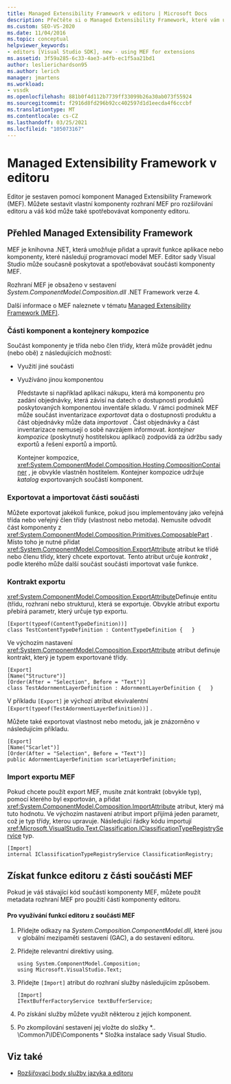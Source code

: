 ```yaml
---
title: Managed Extensibility Framework v editoru | Microsoft Docs
description: Přečtěte si o Managed Extensibility Framework, které vám umožní vytvořit vlastní komponenty pro rozšiřování editoru v sadě Visual Studio SDK.
ms.custom: SEO-VS-2020
ms.date: 11/04/2016
ms.topic: conceptual
helpviewer_keywords:
- editors [Visual Studio SDK], new - using MEF for extensions
ms.assetid: 3f59a285-6c33-4ae3-a4fb-ec1f5aa21bd1
author: leslierichardson95
ms.author: lerich
manager: jmartens
ms.workload:
- vssdk
ms.openlocfilehash: 881b0f4d112b7739ff33099b26a30ab073f55924
ms.sourcegitcommit: f2916d8fd296b92cc402597d1d1eecda4f6cccbf
ms.translationtype: MT
ms.contentlocale: cs-CZ
ms.lasthandoff: 03/25/2021
ms.locfileid: "105073167"
---
```

# <a name="managed-extensibility-framework-in-the-editor"></a>Managed Extensibility Framework v editoru
Editor je sestaven pomocí komponent Managed Extensibility Framework (MEF). Můžete sestavit vlastní komponenty rozhraní MEF pro rozšiřování editoru a váš kód může také spotřebovávat komponenty editoru.

## <a name="overview-of-the-managed-extensibility-framework"></a>Přehled Managed Extensibility Framework
 MEF je knihovna .NET, která umožňuje přidat a upravit funkce aplikace nebo komponenty, které následují programovací model MEF. Editor sady Visual Studio může současně poskytovat a spotřebovávat součásti komponenty MEF.

 Rozhraní MEF je obsaženo v sestavení *System.ComponentModel.Composition.dll* .NET Framework verze 4.

 Další informace o MEF naleznete v tématu [Managed Extensibility Framework (MEF)](/dotnet/framework/mef/index).

### <a name="component-parts-and-composition-containers"></a>Části komponent a kontejnery kompozice
 Součást komponenty je třída nebo člen třídy, která může provádět jednu (nebo obě) z následujících možností:

- Využití jiné součásti

- Využíváno jinou komponentou

  Představte si například aplikaci nákupu, která má komponentu pro zadání objednávky, která závisí na datech o dostupnosti produktů poskytovaných komponentou inventáře skladu. V rámci podmínek MEF může součást inventarizace *exportovat* data o dostupnosti produktu a část objednávky může data *importovat* . Část objednávky a část inventarizace nemusejí o sobě navzájem informovat. *kontejner kompozice* (poskytnutý hostitelskou aplikací) zodpovídá za údržbu sady exportů a řešení exportů a importů.

  Kontejner kompozice, <xref:System.ComponentModel.Composition.Hosting.CompositionContainer> , je obvykle vlastněn hostitelem. Kontejner kompozice udržuje *katalog* exportovaných součástí komponent.

### <a name="export-and-import-component-parts"></a>Exportovat a importovat části součásti
 Můžete exportovat jakékoli funkce, pokud jsou implementovány jako veřejná třída nebo veřejný člen třídy (vlastnost nebo metoda). Nemusíte odvodit část komponenty z <xref:System.ComponentModel.Composition.Primitives.ComposablePart> . Místo toho je nutné přidat <xref:System.ComponentModel.Composition.ExportAttribute> atribut ke třídě nebo členu třídy, který chcete exportovat. Tento atribut určuje *kontrakt* , podle kterého může další součást součásti importovat vaše funkce.

### <a name="the-export-contract"></a>Kontrakt exportu
 <xref:System.ComponentModel.Composition.ExportAttribute>Definuje entitu (třídu, rozhraní nebo strukturu), která se exportuje. Obvykle atribut exportu přebírá parametr, který určuje typ exportu.

```
[Export(typeof(ContentTypeDefinition))]
class TestContentTypeDefinition : ContentTypeDefinition {   }
```

 Ve výchozím nastavení <xref:System.ComponentModel.Composition.ExportAttribute> atribut definuje kontrakt, který je typem exportované třídy.

```
[Export]
[Name("Structure")]
[Order(After = "Selection", Before = "Text")]
class TestAdornmentLayerDefinition : AdornmentLayerDefinition {   }
```

 V příkladu `[Export]` je výchozí atribut ekvivalentní `[Export(typeof(TestAdornmentLayerDefinition))]` .

 Můžete také exportovat vlastnost nebo metodu, jak je znázorněno v následujícím příkladu.

```
[Export]
[Name("Scarlet")]
[Order(After = "Selection", Before = "Text")]
public AdornmentLayerDefinition scarletLayerDefinition;
```

### <a name="import-a-mef-export"></a>Import exportu MEF
 Pokud chcete použít export MEF, musíte znát kontrakt (obvykle typ), pomocí kterého byl exportován, a přidat <xref:System.ComponentModel.Composition.ImportAttribute> atribut, který má tuto hodnotu. Ve výchozím nastavení atribut import přijímá jeden parametr, což je typ třídy, kterou upravuje. Následující řádky kódu importují <xref:Microsoft.VisualStudio.Text.Classification.IClassificationTypeRegistryService> typ.

```
[Import]
internal IClassificationTypeRegistryService ClassificationRegistry;
```

## <a name="get-editor-functionality-from-a-mef-component-part"></a>Získat funkce editoru z části součásti MEF
 Pokud je váš stávající kód součástí komponenty MEF, můžete použít metadata rozhraní MEF pro použití částí komponenty editoru.

#### <a name="to-consume-editor-functionality-from-a-mef-component-part"></a>Pro využívání funkcí editoru z součásti MEF

1. Přidejte odkazy na *System.Composition.ComponentModel.dll*, které jsou v globální mezipaměti sestavení (GAC), a do sestavení editoru.

2. Přidejte relevantní direktivy using.

    ```
    using System.ComponentModel.Composition;
    using Microsoft.VisualStudio.Text;
    ```

3. Přidejte `[Import]` atribut do rozhraní služby následujícím způsobem.

    ```
    [Import]
    ITextBufferFactoryService textBufferService;
    ```

4. Po získání služby můžete využít některou z jejích komponent.

5. Po zkompilování sestavení jej vložte do složky *.. \Common7\IDE\Components \* Složka instalace sady Visual Studio.

## <a name="see-also"></a>Viz také
- [Rozšiřovací body služby jazyka a editoru](../extensibility/language-service-and-editor-extension-points.md)
